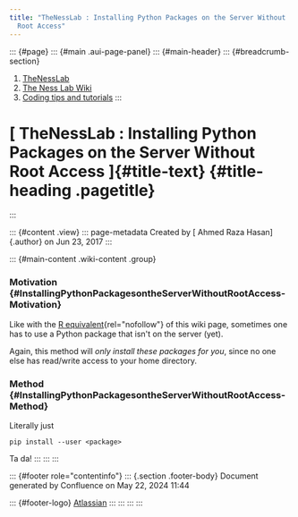 ```yaml
---
title: "TheNessLab : Installing Python Packages on the Server Without
  Root Access"
---
```


::: {#page}
::: {#main .aui-page-panel}
::: {#main-header}
::: {#breadcrumb-section}
1.  [TheNessLab](index.html)
2.  [The Ness Lab Wiki](The-Ness-Lab-Wiki_11436042.html)
3.  [Coding tips and tutorials](Coding-tips-and-tutorials_11436186.html)
:::

# [ TheNessLab : Installing Python Packages on the Server Without Root Access ]{#title-text} {#title-heading .pagetitle}
:::

::: {#content .view}
::: page-metadata
Created by [ Ahmed Raza Hasan]{.author} on Jun 23, 2017
:::

::: {#main-content .wiki-content .group}
### Motivation {#InstallingPythonPackagesontheServerWithoutRootAccess-Motivation}

Like with the [R
equivalent](https://wiki.utm.utoronto.ca/display/THEN/Installing+R+Packages+on+the+Server+Without+Root+Access){rel="nofollow"}
of this wiki page, sometimes one has to use a Python package that isn\'t
on the server (yet).

Again, this method will *only install these packages for you*, since no
one else has read/write access to your home directory.

### Method {#InstallingPythonPackagesontheServerWithoutRootAccess-Method}

Literally just

    pip install --user <package>

Ta da!
:::
:::
:::

::: {#footer role="contentinfo"}
::: {.section .footer-body}
Document generated by Confluence on May 22, 2024 11:44

::: {#footer-logo}
[Atlassian](https://www.atlassian.com/)
:::
:::
:::
:::
